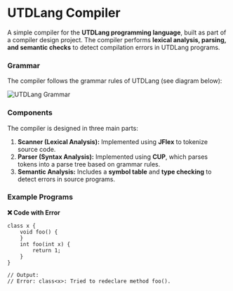 # UTDLang Compiler  

A simple compiler for the **UTDLang programming language**, built as part of a compiler design project. The compiler performs **lexical analysis, parsing, and semantic checks** to detect compilation errors in UTDLang programs.  

### Grammar  
The compiler follows the grammar rules of UTDLang (see diagram below):  

![UTDLang Grammar]([https://github.com/bi11a1/Bengali-Digit-Recognizer/blob/master/Demo%20Images/UTDLang%20Grammar.png])

### Components  
The compiler is designed in three main parts:  
1. **Scanner (Lexical Analysis):** Implemented using **JFlex** to tokenize source code.  
2. **Parser (Syntax Analysis):** Implemented using **CUP**, which parses tokens into a parse tree based on grammar rules.  
3. **Semantic Analysis:** Includes a **symbol table** and **type checking** to detect errors in source programs.  

### Example Programs  

**❌ Code with Error**  
```utdlang
class x {
    void foo() {
    }
    int foo(int x) {
        return 1;
    }
}

// Output:
// Error: class<x>: Tried to redeclare method foo().
